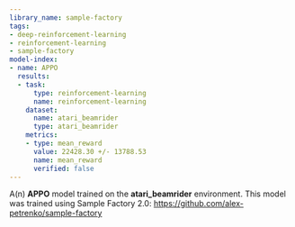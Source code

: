 ```yaml
---
library_name: sample-factory
tags:
- deep-reinforcement-learning
- reinforcement-learning
- sample-factory
model-index:
- name: APPO
  results:
  - task:
      type: reinforcement-learning
      name: reinforcement-learning
    dataset:
      name: atari_beamrider
      type: atari_beamrider
    metrics:
    - type: mean_reward
      value: 22428.30 +/- 13788.53
      name: mean_reward
      verified: false
---
```


A(n) **APPO** model trained on the **atari_beamrider** environment.
This model was trained using Sample Factory 2.0: https://github.com/alex-petrenko/sample-factory
    